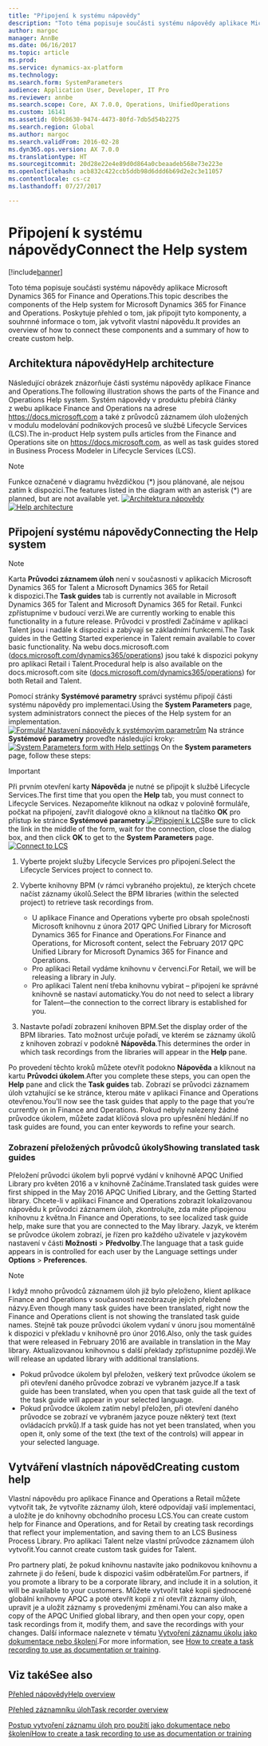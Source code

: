```yaml
---
title: "Připojení k systému nápovědy"
description: "Toto téma popisuje součásti systému nápovědy aplikace Microsoft Dynamics 365 for Finance and Operations a obsahuje přehled způsobu jejich propojení a shrnutí postupu vytvoření vlastní nápovědy."
author: margoc
manager: AnnBe
ms.date: 06/16/2017
ms.topic: article
ms.prod: 
ms.service: dynamics-ax-platform
ms.technology: 
ms.search.form: SystemParameters
audience: Application User, Developer, IT Pro
ms.reviewer: annbe
ms.search.scope: Core, AX 7.0.0, Operations, UnifiedOperations
ms.custom: 16141
ms.assetid: 0b9c8630-9474-4473-80fd-7db5d54b2275
ms.search.region: Global
ms.author: margoc
ms.search.validFrom: 2016-02-28
ms.dyn365.ops.version: AX 7.0.0
ms.translationtype: HT
ms.sourcegitcommit: 20d28e22e4e89d0d864a0cbeaadeb568e73e223e
ms.openlocfilehash: acb832c422ccb5ddb98d6ddd6b69d2e2c3e11057
ms.contentlocale: cs-cz
ms.lasthandoff: 07/27/2017

---
```


# <a name="connect-the-help-system"></a><span data-ttu-id="6c5b8-103">Připojení k systému nápovědy</span><span class="sxs-lookup"><span data-stu-id="6c5b8-103">Connect the Help system</span></span>

[!include[banner](../includes/banner.md)]


<span data-ttu-id="6c5b8-104">Toto téma popisuje součásti systému nápovědy aplikace Microsoft Dynamics 365 for Finance and Operations.</span><span class="sxs-lookup"><span data-stu-id="6c5b8-104">This topic describes the components of the Help system for Microsoft Dynamics 365 for Finance and Operations.</span></span> <span data-ttu-id="6c5b8-105">Poskytuje přehled o tom, jak připojit tyto komponenty, a souhrnné informace o tom, jak vytvořit vlastní nápovědu.</span><span class="sxs-lookup"><span data-stu-id="6c5b8-105">It provides an overview of how to connect these components and a summary of how to create custom help.</span></span> 

## <a name="help-architecture"></a><span data-ttu-id="6c5b8-106">Architektura nápovědy</span><span class="sxs-lookup"><span data-stu-id="6c5b8-106">Help architecture</span></span>
<span data-ttu-id="6c5b8-107">Následující obrázek znázorňuje části systému nápovědy aplikace Finance and Operations.</span><span class="sxs-lookup"><span data-stu-id="6c5b8-107">The following illustration shows the parts of the Finance and Operations Help system.</span></span> <span data-ttu-id="6c5b8-108">Systém nápovědy v produktu přebírá články z webu aplikace Finance and Operations na adrese https://docs.microsoft.com a také z průvodců záznamem úloh uložených v modulu modelování podnikových procesů ve službě Lifecycle Services (LCS).</span><span class="sxs-lookup"><span data-stu-id="6c5b8-108">The in-product Help system pulls articles from the Finance and Operations site on https://docs.microsoft.com, as well as task guides stored in Business Process Modeler in Lifecycle Services (LCS).</span></span> 
> [!NOTE]
> <span data-ttu-id="6c5b8-109">Funkce označené v diagramu hvězdičkou (\*) jsou plánované, ale nejsou zatím k dispozici.</span><span class="sxs-lookup"><span data-stu-id="6c5b8-109">The features listed in the diagram with an asterisk (\*) are planned, but are not available yet.</span></span> <span data-ttu-id="6c5b8-110">[![Architektura nápovědy](./media/help-architecture.png)](./media/help-architecture.png)</span><span class="sxs-lookup"><span data-stu-id="6c5b8-110">[![Help architecture](./media/help-architecture.png)](./media/help-architecture.png)</span></span>


## <a name="connecting-the-help-system"></a><span data-ttu-id="6c5b8-111">Připojení systému nápovědy</span><span class="sxs-lookup"><span data-stu-id="6c5b8-111">Connecting the Help system</span></span>
> [!NOTE]
> <span data-ttu-id="6c5b8-112">Karta **Průvodci záznamem úloh** není v současnosti v aplikacích Microsoft Dynamics 365 for Talent a Microsoft Dynamics 365 for Retail k dispozici.</span><span class="sxs-lookup"><span data-stu-id="6c5b8-112">The **Task guides** tab is currently not available in Microsoft Dynamics 365 for Talent and Microsoft Dynamics 365 for Retail.</span></span> <span data-ttu-id="6c5b8-113">Funkci zpřístupníme v budoucí verzi.</span><span class="sxs-lookup"><span data-stu-id="6c5b8-113">We are currently working to enable this functionality in a future release.</span></span> <span data-ttu-id="6c5b8-114">Průvodci v prostředí Začínáme v aplikaci Talent jsou i nadále k dispozici a zabývají se základními funkcemi.</span><span class="sxs-lookup"><span data-stu-id="6c5b8-114">The Task guides in the Getting Started experience in Talent remain available to cover basic functionality.</span></span> <span data-ttu-id="6c5b8-115">Na webu docs.microsoft.com ([docs.microsoft.com/dynamics365/operations](/dynamics365/unified-operations/fin-and-ops/index)) jsou také k dispozici pokyny pro aplikaci Retail i Talent.</span><span class="sxs-lookup"><span data-stu-id="6c5b8-115">Procedural help is also available on the docs.microsoft.com site ([docs.microsoft.com/dynamics365/operations](/dynamics365/unified-operations/fin-and-ops/index)) for both Retail and Talent.</span></span>
 

<span data-ttu-id="6c5b8-116">Pomocí stránky **Systémové parametry** správci systému připojí části systému nápovědy pro implementaci.</span><span class="sxs-lookup"><span data-stu-id="6c5b8-116">Using the **System Parameters** page, system administrators connect the pieces of the Help system for an implementation.</span></span> <span data-ttu-id="6c5b8-117">[![Formulář Nastavení nápovědy k systémovým parametrům](./media/system-parameters_ops-1024x437.png)](./media/system-parameters_ops.png) Na stránce **Systémové parametry** proveďte následující kroky:</span><span class="sxs-lookup"><span data-stu-id="6c5b8-117">[![System Parameters form with Help settings](./media/system-parameters_ops-1024x437.png)](./media/system-parameters_ops.png) On the **System parameters** page, follow these steps:</span></span>

> [!IMPORTANT]
> <span data-ttu-id="6c5b8-118">Při prvním otevření karty **Nápověda** je nutné se připojit k službě Lifecycle Services.</span><span class="sxs-lookup"><span data-stu-id="6c5b8-118">The first time that you open the **Help** tab, you must connect to Lifecycle Services.</span></span> <span data-ttu-id="6c5b8-119">Nezapomeňte kliknout na odkaz v polovině formuláře, počkat na připojení, zavřít dialogové okno a kliknout na tlačítko **OK** pro přístup ke stránce **Systémové parametry**.[![Připojení k LCS](./media/connect-to-lcs-crop-1024x365.png "Connect to LCS")](./media/connect-to-lcs-crop.png)</span><span class="sxs-lookup"><span data-stu-id="6c5b8-119">Be sure to click the link in the middle of the form, wait for the connection, close the dialog box, and then click **OK** to get to the **System Parameters** page.[![Connect to LCS](./media/connect-to-lcs-crop-1024x365.png "Connect to LCS")](./media/connect-to-lcs-crop.png)</span></span>

1.  <span data-ttu-id="6c5b8-120">Vyberte projekt služby Lifecycle Services pro připojení.</span><span class="sxs-lookup"><span data-stu-id="6c5b8-120">Select the Lifecycle Services project to connect to.</span></span>
2.  <span data-ttu-id="6c5b8-121">Vyberte knihovny BPM (v rámci vybraného projektu), ze kterých chcete načíst záznamy úkolů.</span><span class="sxs-lookup"><span data-stu-id="6c5b8-121">Select the BPM libraries (within the selected project) to retrieve task recordings from.</span></span>
    - <span data-ttu-id="6c5b8-122">U aplikace Finance and Operations vyberte pro obsah společnosti Microsoft knihovnu z února 2017 QPC Unified Library for Microsoft Dynamics 365 for Finance and Operations.</span><span class="sxs-lookup"><span data-stu-id="6c5b8-122">For Finance and Operations, for Microsoft content, select the February 2017 QPC Unified Library for Microsoft Dynamics 365 for Finance and Operations.</span></span> 
    - <span data-ttu-id="6c5b8-123">Pro aplikaci Retail vydáme knihovnu v červenci.</span><span class="sxs-lookup"><span data-stu-id="6c5b8-123">For Retail, we will be releasing a library in July.</span></span> 
    - <span data-ttu-id="6c5b8-124">Pro aplikaci Talent není třeba knihovnu vybírat – připojení ke správné knihovně se nastaví automaticky.</span><span class="sxs-lookup"><span data-stu-id="6c5b8-124">You do not need to select a library for Talent—the connection to the correct library is established for you.</span></span> 

3.  <span data-ttu-id="6c5b8-125">Nastavte pořadí zobrazení knihoven BPM.</span><span class="sxs-lookup"><span data-stu-id="6c5b8-125">Set the display order of the BPM libraries.</span></span> <span data-ttu-id="6c5b8-126">Tato možnost určuje pořadí, ve kterém se záznamy úkolů z knihoven zobrazí v podokně **Nápověda**.</span><span class="sxs-lookup"><span data-stu-id="6c5b8-126">This determines the order in which task recordings from the libraries will appear in the **Help** pane.</span></span>

<span data-ttu-id="6c5b8-127">Po provedení těchto kroků můžete otevřít podokno **Nápověda** a kliknout na kartu **Průvodci úkolem**.</span><span class="sxs-lookup"><span data-stu-id="6c5b8-127">After you complete these steps, you can open the **Help** pane and click the **Task guides** tab.</span></span> <span data-ttu-id="6c5b8-128">Zobrazí se průvodci záznamem úloh vztahující se ke stránce, kterou máte v aplikaci Finance and Operations otevřenou.</span><span class="sxs-lookup"><span data-stu-id="6c5b8-128">You'll now see the task guides that apply to the page that you’re currently on in Finance and Operations.</span></span> <span data-ttu-id="6c5b8-129">Pokud nebyly nalezeny žádné průvodce úkolem, můžete zadat klíčová slova pro upřesnění hledání.</span><span class="sxs-lookup"><span data-stu-id="6c5b8-129">If no task guides are found, you can enter keywords to refine your search.</span></span>

### <a name="showing-translated-task-guides"></a><span data-ttu-id="6c5b8-130">Zobrazení přeložených průvodců úkoly</span><span class="sxs-lookup"><span data-stu-id="6c5b8-130">Showing translated task guides</span></span>

<span data-ttu-id="6c5b8-131">Přeložení průvodci úkolem byli poprvé vydání v knihovně APQC Unified Library pro květen 2016 a v knihovně Začínáme.</span><span class="sxs-lookup"><span data-stu-id="6c5b8-131">Translated task guides were first shipped in the May 2016 APQC Unified Library, and the Getting Started library.</span></span> <span data-ttu-id="6c5b8-132">Chcete-li v aplikaci Finance and Operations zobrazit lokalizovanou nápovědu k průvodci záznamem úloh, zkontrolujte, zda máte připojenou knihovnu z května.</span><span class="sxs-lookup"><span data-stu-id="6c5b8-132">In Finance and Operations, to see localized task guide help, make sure that you are connected to the May library.</span></span> <span data-ttu-id="6c5b8-133">Jazyk, ve kterém se průvodce úkolem zobrazí, je řízen pro každého uživatele v jazykovém nastavení v části **Možnosti** &gt; **Předvolby**.</span><span class="sxs-lookup"><span data-stu-id="6c5b8-133">The language that a task guide appears in is controlled for each user by the Language settings under **Options** &gt; **Preferences**.</span></span> 

> [!NOTE]
> <span data-ttu-id="6c5b8-134">I když mnoho průvodců záznamem úloh již bylo přeloženo, klient aplikace Finance and Operations v současnosti nezobrazuje jejich přeložené názvy.</span><span class="sxs-lookup"><span data-stu-id="6c5b8-134">Even though many task guides have been translated, right now the Finance and Operations client is not showing the translated task guide names.</span></span> <span data-ttu-id="6c5b8-135">Stejně tak pouze průvodci úkolem vydaní v únoru jsou momentálně k dispozici v překladu v knihovně pro únor 2016.</span><span class="sxs-lookup"><span data-stu-id="6c5b8-135">Also, only the task guides that were released in February 2016 are available in translation in the May library.</span></span> <span data-ttu-id="6c5b8-136">Aktualizovanou knihovnou s další překlady zpřístupníme později.</span><span class="sxs-lookup"><span data-stu-id="6c5b8-136">We will release an updated library with additional translations.</span></span>
> -   <span data-ttu-id="6c5b8-137">Pokud průvodce úkolem byl přeložen, veškerý text průvodce úkolem se při otevření daného průvodce zobrazí ve vybraném jazyce.</span><span class="sxs-lookup"><span data-stu-id="6c5b8-137">If a task guide has been translated, when you open that task guide all the text of the task guide will appear in your selected language.</span></span>
> -   <span data-ttu-id="6c5b8-138">Pokud průvodce úkolem zatím nebyl přeložen, při otevření daného průvodce se zobrazí ve vybraném jazyce pouze některý text (text ovládacích prvků).</span><span class="sxs-lookup"><span data-stu-id="6c5b8-138">If a task guide has not yet been translated, when you open it, only some of the text (the text of the controls) will appear in your selected language.</span></span>

## <a name="creating-custom-help"></a><span data-ttu-id="6c5b8-139">Vytváření vlastních nápověd</span><span class="sxs-lookup"><span data-stu-id="6c5b8-139">Creating custom help</span></span>
<span data-ttu-id="6c5b8-140">Vlastní nápovědu pro aplikace Finance and Operations a Retail můžete vytvořit tak, že vytvoříte záznamy úloh, které odpovídají vaší implementaci, a uložíte je do knihovny obchodního procesu LCS.</span><span class="sxs-lookup"><span data-stu-id="6c5b8-140">You can create custom help for Finance and Operations, and for Retail by creating task recordings that reflect your implementation, and saving them to an LCS Business Process Library.</span></span> <span data-ttu-id="6c5b8-141">Pro aplikaci Talent nelze vlastní průvodce záznamem úloh vytvořit.</span><span class="sxs-lookup"><span data-stu-id="6c5b8-141">You cannot create custom task guides for Talent.</span></span> 

<span data-ttu-id="6c5b8-142">Pro partnery platí, že pokud knihovnu nastavíte jako podnikovou knihovnu a zahrnete ji do řešení, bude k dispozici vašim odběratelům.</span><span class="sxs-lookup"><span data-stu-id="6c5b8-142">For partners, if you promote a library to be a corporate library, and include it in a solution, it will be available to your customers.</span></span> <span data-ttu-id="6c5b8-143">Můžete vytvořit také kopii sjednocené globální knihovny APQC a poté otevřít kopii z ní otevřít záznamy úloh, upravit je a uložit záznamy s provedenými změnami.</span><span class="sxs-lookup"><span data-stu-id="6c5b8-143">You can also make a copy of the APQC Unified global library, and then open your copy, open task recordings from it, modify them, and save the recordings with your changes.</span></span> <span data-ttu-id="6c5b8-144">Další informace naleznete v tématu [Vytvoření záznamu úkolu jako dokumentace nebo školení](../user-interface/task-recorder.md).</span><span class="sxs-lookup"><span data-stu-id="6c5b8-144">For more information, see [How to create a task recording to use as documentation or training](../user-interface/task-recorder.md).</span></span>

<a name="see-also"></a><span data-ttu-id="6c5b8-145">Viz také</span><span class="sxs-lookup"><span data-stu-id="6c5b8-145">See also</span></span>
--------

[<span data-ttu-id="6c5b8-146">Přehled nápovědy</span><span class="sxs-lookup"><span data-stu-id="6c5b8-146">Help overview</span></span>](help-overview.md)

[<span data-ttu-id="6c5b8-147">Přehled záznamníku úloh</span><span class="sxs-lookup"><span data-stu-id="6c5b8-147">Task recorder overview</span></span>](../user-interface/task-recorder.md)

[<span data-ttu-id="6c5b8-148">Postup vytvoření záznamu úloh pro použití jako dokumentace nebo školení</span><span class="sxs-lookup"><span data-stu-id="6c5b8-148">How to create a task recording to use as documentation or training</span></span>](../user-interface/task-recorder-training-docs.md)





